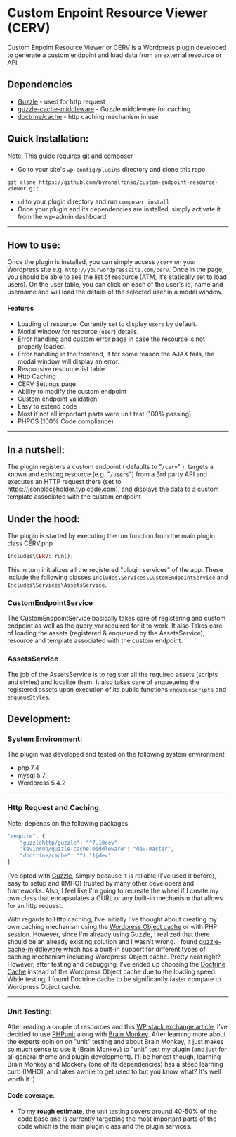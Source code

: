 # Custom Enpoint Resource Viewer (CERV)

Custom Enpoint Resource Viewer or CERV is a Wordpress plugin developed to generate a custom endpoint and load data from an external resource or API.

## Dependencies
- [Guzzle](https://github.com/guzzle/guzzle) - used for http request
- [guzzle-cache-middleware](https://github.com/Kevinrob/guzzle-cache-middleware) - Guzzle middleware for caching
- [doctrine/cache](https://github.com/doctrine/cache) - http caching mechanism in use

## Quick Installation:

Note: This guide requires [git](https://git-scm.com/) and [composer](https://getcomposer.org/)

* Go to your site's `wp-config/plugins` directory and clone this repo.

```
git clone https://github.com/byronalfonso/custom-endpoint-resource-viewer.git
```

* `cd` to your plugin directory and run `composer install`
* Once your plugin and its dependencies are installed, simply activate it from the wp-admin dashboard.

---

## How to use:

Once the plugin is installed, you can simply access `/cerv` on your Wordpress site e.g. `http://yourwordpresssite.com/cerv`. Once in the page, you should be able to see the list of resource (ATM, it's statically set to load users). On the user table, you can click on each of the user's id, name and username and will load the details of the selected user in a modal window.

#### Features
- Loading of resource. Currently set to display `users` by default.
- Modal window for resource (`user`) details.
- Error handling and custom error page in case the resource is not properly loaded.
- Error handling in the frontend, if for some reason the AJAX fails, the modal window will display an error.
- Responsive resource list table
- Http Caching
- CERV Settings page
- Ability to modify the custom endpoint
- Custom endpoint validation
- Easy to extend code
- Most if not all important parts were unit test (100% passing)
- PHPCS (100% Code compliance)

---

## In a nutshell:

The plugin registers a custom endpoint ( defaults to "`/cerv`" ), targets a known and existing resource (e.g. "`/users`") from a 3rd party API and executes an HTTP request there (set to https://jsonplaceholder.typicode.com), and displays the data to a custom template associated with the custom endpoint

## Under the hood:

The plugin is started by executing the run function from the main plugin class CERV.php 

```php
Includes\CERV::run();
```

This in turn initializes all the registered "plugin services" of the app. These include the following classes `Includes\Services\CustomEndpointService` and `Includes\Services\AssetsService`. 

### CustomEndpointService

The CustomEndpointService basically takes care of registering and custom endpoint as well as the query_var required for it to work. It also Takes care of loading the assets (registered & enqueued by the AssetsService), resource and template associated with the custom endpoint.

### AssetsService

The job of the AssetsService is to register all the required assets (scripts and styles) and localize them. It also takes care of enqueueing the registered assets upon execution of its public functions `enqueueScripts` and `enqueueStyles`.


## Development:

### System Environment:
The plugin was developed and tested on the following system environment

- php 7.4
- mysql 5.7
- Wordpress 5.4.2

---

### Http Request and Caching:

Note: depends on the following packages.

```js
"require": {
    "guzzlehttp/guzzle": "^7.1@dev",
    "kevinrob/guzzle-cache-middleware": "dev-master",
    "doctrine/cache": "^1.11@dev"
}
```

I've opted with [Guzzle](http://docs.guzzlephp.org/en/stable/), Simply because it is reliable (I've used it before), easy to setup and (IMHO) trusted by many other developers and frameworks. Also, I feel like I'm going to recreate the wheel if I create my own class that encapsulates a CURL or any built-in mechanism that allows for an http request.


With regards to Http caching, I've initially I've thought about creating my own caching mechanism using the [Wordpress Object cache](https://codex.wordpress.org/Class_Reference/WP_Object_Cache) or with PHP session. However, since I'm already using Guzzle, I realized that there should be an already existing solution and I wasn't wrong. I found [guzzle-cache-middleware](https://github.com/Kevinrob/guzzle-cache-middleware) which has a built-in support for different types of caching mechanism including Wordpress Object cache. Pretty neat right? However, after testing and debugging, I've ended up choosing the [Doctrine Cache](https://github.com/doctrine/cache) instead of the Wordpress Object cache due to the loading speed. While testing, I found Doctrine cache to be significantly faster compare to Wordpress Object cache.

---

### Unit Testing:

After reading a couple of resources and this [WP stack exchange article](https://wordpress.stackexchange.com/questions/164121/testing-hooks-callback/164138#164138), I've decided to use [PHPunit](https://github.com/sebastianbergmann/phpunit) along with [Brain Monkey](https://github.com/Brain-WP/BrainMonkey). After learning more about the experts opinion on "unit" testing and about Brain Monkey, it just makes so much sense to use it (Brain Monkey) to "unit" test my plugin (and just for all general theme and plugin development). I'll be honest though, learning Brain Monkey and Mockery (one of its dependencies) has a steep learning curb (IMHO), and takes awhile to get used to but you know what? It's well worth it :)

#### Code coverage:
- To my **rough estimate**, the unit testing covers around 40-50% of the code base and is currently targetting the most important parts of the code which is the main plugin class and the plugin services.
